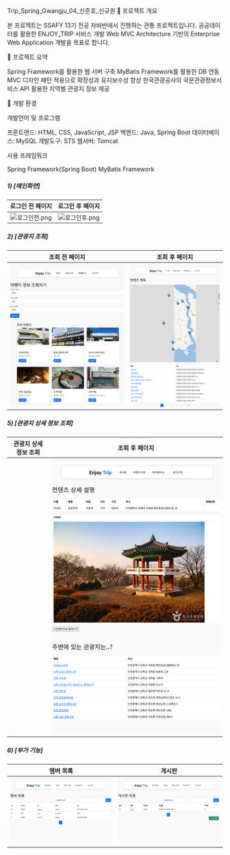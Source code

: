 Trip_Spring_Gwangju_04_신준호_신규원
📗 프로젝트 개요

본 프로젝트는 SSAFY 13기 전공 자바반에서 진행하는 관통 프로젝트입니다.
공공데이터를 활용한 ENJOY_TRIP 서비스 개발
Web MVC Architecture 기반의 Enterprise Web Application 개발을 목표로 합니다.


📘 프로젝트 요약

Spring Framework를 활용한 웹 서버 구축
MyBatis Framework를 활용한 DB 연동
MVC 디자인 패턴 적용으로 확장성과 유지보수성 향상
한국관광공사의 국문관광정보서비스 API 활용한 지역별 관광지 정보 제공


📙 개발 환경

개발언어 및 프로그램

프론트엔드: HTML, CSS, JavaScript, JSP
백엔드: Java, Spring Boot
데이터베이스: MySQL
개발도구: STS
웹서버: Tomcat


사용 프레임워크

Spring Framework(Spring Boot)
MyBatis Framework


##### 1) [메인화면]

|         로그인 전 페이지       |           로그인 후 페이지            |
| :---------------------------------: | :---------------------------------: |
| ![로그인전.png](./로그인전.png) | ![로그인후.png](./로그인후.png) |

##### 2) [관광지 조회]

|        조회 전 페이지      |           조회 후 페이지            |
| :---------------------------------: | :---------------------------------: |
| ![조회전.png](./img/조회전.png) | ![조회후 검색.png](./img/조회후_검색.png) |



##### 5) [관광지 상세 정보 조회]
|           관광지 상세 정보 조회           |        조회 후 페이지        |
| :---------------------------------: | :---------------------------------: |
|   | ![상세조회.png](./img/상세조회.png) |



##### 6) [부가 기능]

|        맴버 목록      |            게시판           |
| :---------------------------------: | :---------------------------------: |
| ![맴버목록.png](./img/맴버목록.png) | ![게시판.png](./img/게시판.png) |


